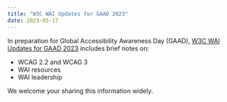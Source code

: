 ```yaml
---
title: "W3C WAI Updates for GAAD 2023"
date: 2023-05-17
---
```


<p>In preparation for Global Accessibility Awareness Day (GAAD), <a href="https://www.w3.org/blog/2023/w3c-wai-updates-for-gaad-2023/">W3C WAI Updates for GAAD 2023</a> includes brief notes on:</p>
<ul>
  <li>WCAG 2.2 and WCAG 3</li>
  <li>WAI resources</li>
  <li>WAI leadership</li>
</ul>
<p>We welcome your sharing this information widely.</p>

